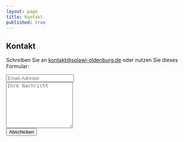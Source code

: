 ```yaml
---
layout: page
title: Kontakt
published: true
---
```




## Kontakt
Schreiben Sie an [kontakt@solawi-oldenburg.de](mailto:kontakt@solawi-oldenburg.de) oder nutzen Sie dieses Formular:

<div class="row">
	<div class="col-sm-6">
		<form action="https://formspree.io/kontakt@solawi-oldenburg.de" method="POST">
			<div class="form-group">
				<input type="hidden" name="_next" value="/kontakt_danke/"/>
			    	<input type="email" name="_replyto" class="form-control" placeholder="Email-Adresse">
		  	</div>
			<div class="form-group">
		    		<textarea name="message" class="form-control" rows="8" placeholder="Ihre Nachricht"></textarea>
			</div>
			<div class="form-group">
				<button type="submit" class="btn btn-default">Abschicken</button>
		    	</div>
		</form> 
	</div>    
</div>
